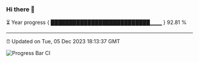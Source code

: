 ### Hi there 👋

⏳ Year progress { ███████████████████████████▁▁▁ } 92.81 %

---

⏰ Updated on Tue, 05 Dec 2023 18:13:37 GMT

![Progress Bar CI](https://github.com/liununu/liununu/workflows/Progress%20Bar%20CI/badge.svg)
